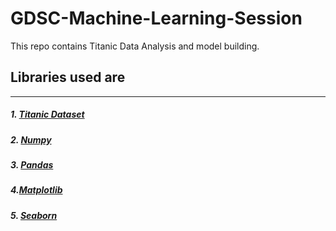 # GDSC-Machine-Learning-Session
This repo contains Titanic Data Analysis and model building. 

## Libraries used are 
<hr />

##### 1. <a target="_blank" href="https://www.kaggle.com/c/titanic/data">Titanic Dataset</a> 
##### 2. <a target="_blank" href="https://numpy.org/">Numpy</a> 
##### 3. <a target="_blank" href="https://pandas.pydata.org/">Pandas</a>
##### 4.<a target="_blank" href="https://matplotlib.org/">Matplotlib</a> 
##### 5. <a target="_blank" href="https://seaborn.pydata.org/">Seaborn</a> 
